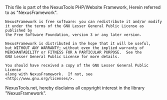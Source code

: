 This file is part of the NexusTools PHP/Website Framework,
Herein referred to as "NexusFramework".

    NexusFramework is free software: you can redistribute it and/or modify
    it under the terms of the GNU Lesser General Public License as published by
    the Free Software Foundation, version 3 or any later version.

    NexusFramework is distributed in the hope that it will be useful,
    but WITHOUT ANY WARRANTY; without even the implied warranty of
    MERCHANTABILITY or FITNESS FOR A PARTICULAR PURPOSE.  See the
    GNU Lesser General Public License for more details.

    You should have received a copy of the GNU Lesser General Public License
    along with NexusFramework.  If not, see <http://www.gnu.org/licenses/>.
    
NexusTools.net, hereby disclaims all copyright interest in the library "NexusFramework".
